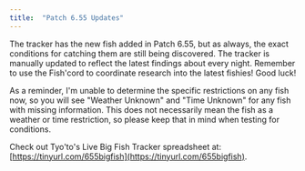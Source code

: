 ```yaml
---
title:  "Patch 6.55 Updates"
---
```


The tracker has the new fish added in Patch 6.55, but as always, the exact conditions for catching them are still being discovered.
The tracker is manually updated to reflect the latest findings about every night.
Remember to use the Fish'cord to coordinate research into the latest fishies! Good luck!

As a reminder, I'm unable to determine the specific restrictions on any fish now, so you will see "Weather Unknown" and "Time Unknown" for any fish with missing information.
This does not necessarily mean the fish as a weather or time restriction, so please keep that in mind when testing for conditions.

Check out Tyo'to's Live Big Fish Tracker spreadsheet at: [https://tinyurl.com/655bigfish](https://tinyurl.com/655bigfish).
